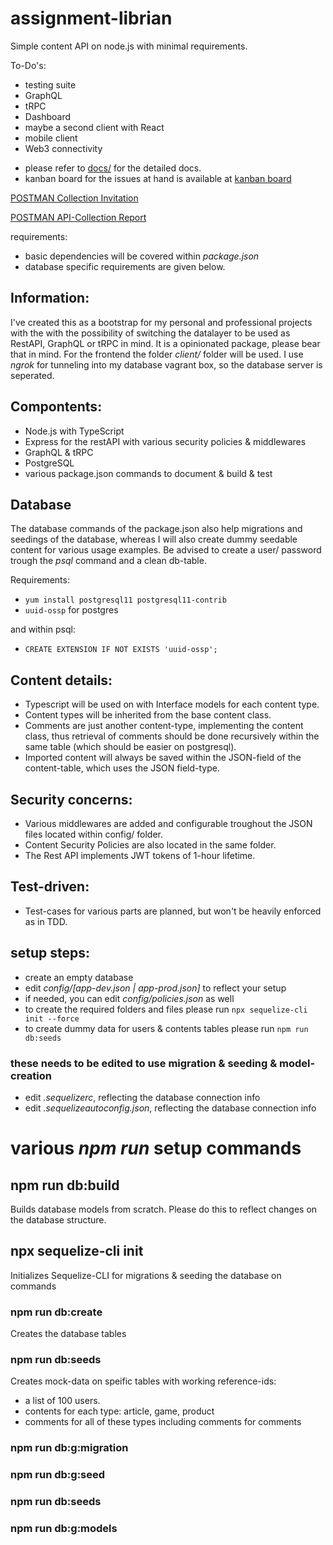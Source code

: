 # assignment-librian
Simple content API on node.js with minimal requirements. 

To-Do's:
- testing suite
- GraphQL
- tRPC
- Dashboard
- maybe a second client with React
- mobile client
- Web3 connectivity

* please refer to [docs/](https://github.com/cgencer/challenges_librarian) for the detailed docs.
* kanban board for the issues at hand is available at [kanban board](https://cgencer.github.io/challenges_librarian/kanban.html)

[POSTMAN Collection Invitation](https://app.getpostman.com/join-team?invite_code=7fb999cabcec15df2ab29b671cb8322f)

[POSTMAN API-Collection Report](docs/api-report.html)

requirements:
- basic dependencies will be covered within *package.json*
- database specific requirements are given below.

## Information:

I've created this as a bootstrap for my personal and professional projects with the 
with the possibility of switching the datalayer to be used as RestAPI, GraphQL or tRPC
in mind. It is a opinionated package, please bear that in mind. 
For the frontend the folder *client/* folder will be used.
I use *ngrok* for tunneling into my database vagrant box, so the database server is seperated.

## Compontents:

- Node.js with TypeScript
- Express for the restAPI with various security policies & middlewares
- GraphQL & tRPC
- PostgreSQL
- various package.json commands to document & build & test

## Database

The database commands of the package.json also help migrations and seedings
of the database, whereas I will also create dummy seedable content for various usage examples.
Be advised to create a user/ password trough the *psql* command and a clean db-table.

Requirements:
- `yum install postgresql11 postgresql11-contrib`
- `uuid-ossp` for postgres

and within psql:
- `CREATE EXTENSION IF NOT EXISTS 'uuid-ossp';`


## Content details:
- Typescript will be used on with Interface models for each content type. 
- Content types will be inherited from the base content class. 
- Comments are just another content-type, implementing the content class, thus retrieval of comments should be done recursively within the same table (which should be easier on postgresql).
- Imported content will always be saved within the JSON-field of the content-table, which uses the JSON field-type.

## Security concerns:
- Various middlewares are added and configurable troughout the JSON files located within config/ folder.
- Content Security Policies are also located in the same folder.
- The Rest API implements JWT tokens of 1-hour lifetime.

## Test-driven:
- Test-cases for various parts are planned, but won't be heavily enforced as in TDD. 

## setup steps:
* create an empty database
* edit *config/[app-dev.json | app-prod.json]* to reflect your setup
* if needed, you can edit *config/policies.json* as well
* to create the required folders and files please run 
`npx sequelize-cli init --force`
* to create dummy data for users & contents tables please run
`npm run db:seeds`

### these needs to be edited to use migration & seeding & model-creation
* edit *.sequelizerc*, reflecting the database connection info
* edit *.sequelizeautoconfig.json*, reflecting the database connection info

# various *npm run* setup commands

## npm run db:build

Builds database models from scratch. Please do this to reflect changes on the database structure.

## npx sequelize-cli init

Initializes Sequelize-CLI for migrations & seeding the database on commands

### npm run db:create

Creates the database tables

### npm run db:seeds

Creates mock-data on speific tables with working reference-ids:
- a list of 100 users.
- contents for each type: article, game, product
- comments for all of these types including comments for comments

### npm run db:g:migration

### npm run db:g:seed

### npm run db:seeds

### npm run db:g:models

